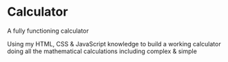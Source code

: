 # Calculator
A fully functioning calculator

Using my HTML, CSS & JavaScript knowledge to build a working calculator
doing all the mathematical calculations including complex & simple 